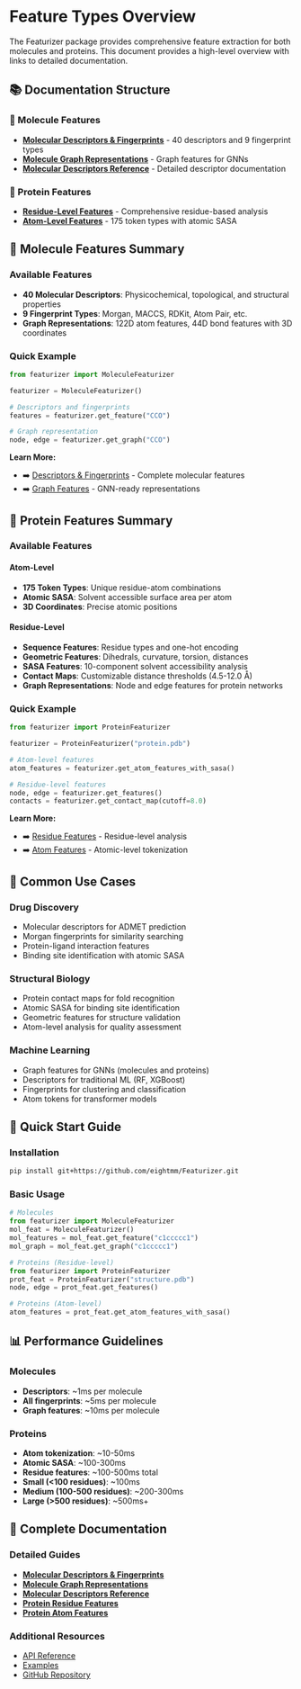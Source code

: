 # Feature Types Overview

The Featurizer package provides comprehensive feature extraction for both molecules and proteins. This document provides a high-level overview with links to detailed documentation.

## 📚 Documentation Structure

### 🧪 Molecule Features
- **[Molecular Descriptors & Fingerprints](molecule_feature.md)** - 40 descriptors and 9 fingerprint types
- **[Molecule Graph Representations](molecule_graph.md)** - Graph features for GNNs
- **[Molecular Descriptors Reference](molecular_descriptors.md)** - Detailed descriptor documentation

### 🧬 Protein Features
- **[Residue-Level Features](protein_residue_feature.md)** - Comprehensive residue-based analysis
- **[Atom-Level Features](protein_atom_feature.md)** - 175 token types with atomic SASA

## 🧪 Molecule Features Summary

### Available Features
- **40 Molecular Descriptors**: Physicochemical, topological, and structural properties
- **9 Fingerprint Types**: Morgan, MACCS, RDKit, Atom Pair, etc.
- **Graph Representations**: 122D atom features, 44D bond features with 3D coordinates

### Quick Example
```python
from featurizer import MoleculeFeaturizer

featurizer = MoleculeFeaturizer()

# Descriptors and fingerprints
features = featurizer.get_feature("CCO")

# Graph representation
node, edge = featurizer.get_graph("CCO")
```

**Learn More:**
- ➡️ [Descriptors & Fingerprints](molecule_feature.md) - Complete molecular features
- ➡️ [Graph Features](molecule_graph.md) - GNN-ready representations

## 🧬 Protein Features Summary

### Available Features

#### Atom-Level
- **175 Token Types**: Unique residue-atom combinations
- **Atomic SASA**: Solvent accessible surface area per atom
- **3D Coordinates**: Precise atomic positions

#### Residue-Level
- **Sequence Features**: Residue types and one-hot encoding
- **Geometric Features**: Dihedrals, curvature, torsion, distances
- **SASA Features**: 10-component solvent accessibility analysis
- **Contact Maps**: Customizable distance thresholds (4.5-12.0 Å)
- **Graph Representations**: Node and edge features for protein networks

### Quick Example
```python
from featurizer import ProteinFeaturizer

featurizer = ProteinFeaturizer("protein.pdb")

# Atom-level features
atom_features = featurizer.get_atom_features_with_sasa()

# Residue-level features
node, edge = featurizer.get_features()
contacts = featurizer.get_contact_map(cutoff=8.0)
```

**Learn More:**
- ➡️ [Residue Features](protein_residue_feature.md) - Residue-level analysis
- ➡️ [Atom Features](protein_atom_feature.md) - Atomic-level tokenization

## 🔧 Common Use Cases

### Drug Discovery
- Molecular descriptors for ADMET prediction
- Morgan fingerprints for similarity searching
- Protein-ligand interaction features
- Binding site identification with atomic SASA

### Structural Biology
- Protein contact maps for fold recognition
- Atomic SASA for binding site identification
- Geometric features for structure validation
- Atom-level analysis for quality assessment

### Machine Learning
- Graph features for GNNs (molecules and proteins)
- Descriptors for traditional ML (RF, XGBoost)
- Fingerprints for clustering and classification
- Atom tokens for transformer models

## 🚀 Quick Start Guide

### Installation
```bash
pip install git+https://github.com/eightmm/Featurizer.git
```

### Basic Usage
```python
# Molecules
from featurizer import MoleculeFeaturizer
mol_feat = MoleculeFeaturizer()
mol_features = mol_feat.get_feature("c1ccccc1")
mol_graph = mol_feat.get_graph("c1ccccc1")

# Proteins (Residue-level)
from featurizer import ProteinFeaturizer
prot_feat = ProteinFeaturizer("structure.pdb")
node, edge = prot_feat.get_features()

# Proteins (Atom-level)
atom_features = prot_feat.get_atom_features_with_sasa()
```

## 📊 Performance Guidelines

### Molecules
- **Descriptors**: ~1ms per molecule
- **All fingerprints**: ~5ms per molecule
- **Graph features**: ~10ms per molecule

### Proteins
- **Atom tokenization**: ~10-50ms
- **Atomic SASA**: ~100-300ms
- **Residue features**: ~100-500ms total
- **Small (<100 residues)**: ~100ms
- **Medium (100-500 residues)**: ~200-300ms
- **Large (>500 residues)**: ~500ms+

## 📖 Complete Documentation

### Detailed Guides
- **[Molecular Descriptors & Fingerprints](molecule_feature.md)**
- **[Molecule Graph Representations](molecule_graph.md)**
- **[Molecular Descriptors Reference](molecular_descriptors.md)**
- **[Protein Residue Features](protein_residue_feature.md)**
- **[Protein Atom Features](protein_atom_feature.md)**

### Additional Resources
- [API Reference](../README.md)
- [Examples](../examples/)
- [GitHub Repository](https://github.com/eightmm/Featurizer)
